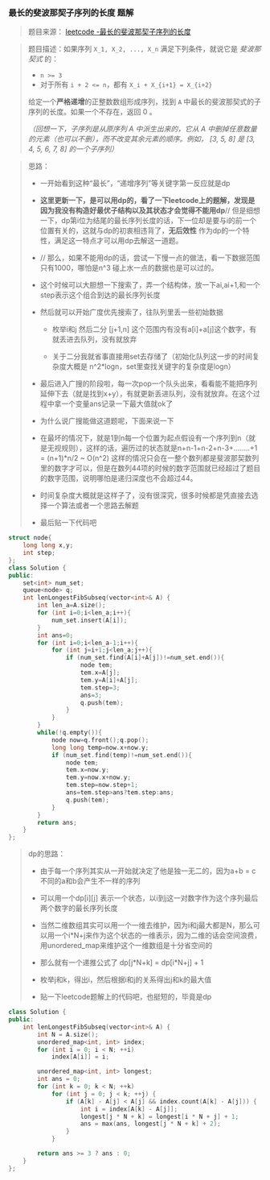 ###  最长的斐波那契子序列的长度  题解 

> 题目来源： [leetcode -最长的斐波那契子序列的长度 ](https://leetcode-cn.com/problems/length-of-longest-fibonacci-subsequence/description/)



> 题目描述：如果序列 `X_1, X_2, ..., X_n` 满足下列条件，就说它是 *斐波那契式* 的：
>
> - `n >= 3`
> - 对于所有 `i + 2 <= n`，都有 `X_i + X_{i+1} = X_{i+2}`
>
> 给定一个**严格递增**的正整数数组形成序列，找到 `A` 中最长的斐波那契式的子序列的长度。如果一个不存在，返回  0 。
>
> *（回想一下，子序列是从原序列 A 中派生出来的，它从 A 中删掉任意数量的元素（也可以不删），而不改变其余元素的顺序。例如， [3, 5, 8] 是 [3, 4, 5, 6, 7, 8] 的一个子序列）*



> 思路：
>
> - 一开始看到这种“最长”，“递增序列”等关键字第一反应就是dp
>
> - **这里更新一下，是可以用dp的，看了一下leetcode上的题解，发现是因为我没有构造好最优子结构以及其状态才会觉得不能用dp**// 但是细想一下，dp第i位为结尾的最长序列长度的话，下一位却是要与i的前一个位置有关的，这就与dp的初衷相违背了，**无后效性** 作为dp的一个特性，满足这一特点才可以用dp去解这一道题。
>
> - // 那么，如果不能用dp的话，尝试一下慢一点的做法，看一下数据范围只有1000，哪怕是n^3 碰上水一点的数据也是可以过的。
>
> - 这个时候可以大胆想一下搜索了，弄一个结构体，放一下ai,ai+1,和一个step表示这个组合到达的最长序列长度
>
> - 然后就可以开始广度优先搜索了，往队列里丢一些初始数据  
>
>   - 枚举i和j 然后二分 [j+1,n] 这个范围内有没有a[i]+a[j]这个数字，有就丢进去队列，没有就放弃
>
>   - 关于二分我就省事直接用set去存储了（初始化队列这一步的时间复杂度大概是 n^2*logn，set里查找关键字的复杂度是logn）
>
> - 最后进入广搜的阶段啦，每一次pop一个队头出来，看看能不能把序列延伸下去（就是找到x+y），有就更新丢进队列，没有就放弃。在这个过程中拿一个变量ans记录一下最大值就ok了
>
> - 为什么说广搜能做这道题呢，下面来说一下
>
> - 在最坏的情况下，就是1到n每一个位置为起点假设有一个序列到n（就是无视规则），这样的话，遍历过的状态就是n+n-1+n-2+n-3+……..+1 = (n+1)*n/2 ~ O(n^2) 这样的情况只会在一整个数列都是斐波那契数列里的数字才可以，但是在数列44项的时候的数字范围就已经超过了题目的数字范围，说明哪怕是递归深度也不会超过44。
>
> - 时间复杂度大概就是这样子了，没有很深究，很多时候都是凭直接去选择一个算法或者一个思路去解题
>
> - 最后贴一下代码吧



```c++
struct node{
    long long x,y;
    int step;
};
class Solution {
public:
    set<int> num_set;
    queue<node> q;
    int lenLongestFibSubseq(vector<int>& A) {
        int len_a=A.size();
        for (int i=0;i<len_a;i++){
            num_set.insert(A[i]);
        }
        int ans=0;
        for (int i=0;i<len_a-1;i++){
            for (int j=i+1;j<len_a;j++){
                if (num_set.find(A[i]+A[j])!=num_set.end()){
                    node tem;
                    tem.x=A[j];
                    tem.y=A[i]+A[j];
                    tem.step=3;
                    ans=3;
                    q.push(tem);
                }
            }
        }
        while(!q.empty()){
            node now=q.front();q.pop();
            long long temp=now.x+now.y;
            if (num_set.find(temp)!=num_set.end()){
                node tem;
                tem.x=now.y;
                tem.y=now.x+now.y;
                tem.step=now.step+1;
                ans=tem.step>ans?tem.step:ans;
                q.push(tem);
            }
        }
        return ans;
    }
};
```



> dp的思路：
>
> * 由于每一个序列其实从一开始就决定了他是独一无二的，因为a+b = c 不同的a和b会产生不一样的序列
>
> * 可以用一个dp\[i\]\[j\] 表示一个状态，以i到j这一对数字作为这个序列最后两个数字的最长序列长度
> * 当然二维数组其实可以用一个一维去维护，因为i和j最大都是N，那么可以用一个i*N+j来作为这个状态的一维表示，因为二维的话会空间浪费，用unordered_map来维护这个一维数组是十分省空间的
> * 那么就有一个递推公式了 dp\[j\*N+k\] = dp\[i\*N+j\] + 1 
> * 枚举j和k，得出i，然后根据i和j的关系得出j和k的最大值 
> * 贴一下leetcode题解上的代码吧，也挺短的，毕竟是dp



```c++
class Solution {
public:
    int lenLongestFibSubseq(vector<int>& A) {
        int N = A.size();
        unordered_map<int, int> index;
        for (int i = 0; i < N; ++i)
            index[A[i]] = i;

        unordered_map<int, int> longest;
        int ans = 0;
        for (int k = 0; k < N; ++k)
            for (int j = 0; j < k; ++j) {
                if (A[k] - A[j] < A[j] && index.count(A[k] - A[j])) {
                    int i = index[A[k] - A[j]];
                    longest[j * N + k] = longest[i * N + j] + 1;
                    ans = max(ans, longest[j * N + k] + 2);
                }
            }

        return ans >= 3 ? ans : 0;
    }
};
```

